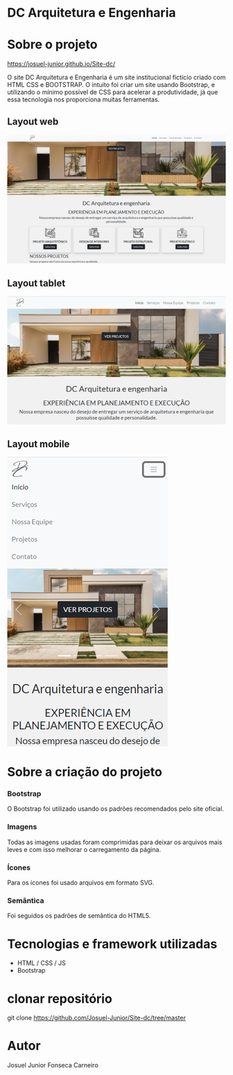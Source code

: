 # DC Arquitetura e Engenharia 

# Sobre o projeto

https://josuel-junior.github.io/Site-dc/

O site DC Arquitetura e Engenharia é um site institucional fictício criado com HTML CSS e BOOTSTRAP. 
O intuito foi criar um site usando Bootstrap, e utilizando o mínimo possível de CSS para acelerar a produtividade, já que essa tecnologia nos proporciona muitas ferramentas.


## Layout web
![Web 1](https://github.com/Josuel-Junior/projects-images/blob/master/image%20DC-Arquitetura-Engenharia/Layout-web.PNG?raw=true)


## Layout tablet
![Tablet 1](https://github.com/Josuel-Junior/projects-images/blob/master/image%20DC-Arquitetura-Engenharia/Layout-tablet.PNG?raw=true)

## Layout mobile

![Tablet 1](https://github.com/Josuel-Junior/projects-images/blob/master/image%20DC-Arquitetura-Engenharia/Layout-mobile.PNG?raw=true)

# Sobre a criação do projeto

### Bootstrap
O Bootstrap foi utilizado usando os padrões recomendados pelo site oficial.

### Imagens
Todas as imagens usadas foram comprimidas para deixar os arquivos mais leves e com isso melhorar o carregamento da página.

### Ícones
Para os ícones foi usado arquivos em formato SVG.

### Semântica 
Foi seguidos os padrões de semântica do HTML5.


# Tecnologias e framework utilizadas
- HTML / CSS / JS
- Bootstrap



# clonar repositório
git clone https://github.com/Josuel-Junior/Site-dc/tree/master


# Autor

Josuel Junior Fonseca Carneiro


